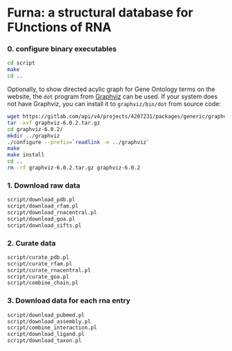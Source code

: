 # Furna: a structural database for FUnctions of RNA #

### 0. configure binary executables ##
```bash
cd script
make
cd ..
```

Optionally, to show directed acylic graph for Gene Ontology terms on the website, the ``dot`` program from [Graphviz](https://graphviz.org/) can be used. If your system does not have Graphviz, you can install it to ``graphviz/bin/dot`` from source code:
```bash
wget https://gitlab.com/api/v4/projects/4207231/packages/generic/graphviz-releases/6.0.2/graphviz-6.0.2.tar.gz
tar -xvf graphviz-6.0.2.tar.gz
cd graphviz-6.0.2/
mkdir ../graphviz
./configure --prefix=`readlink -e ../graphviz`
make
make install
cd ..
rm -rf graphviz-6.0.2.tar.gz graphviz-6.0.2
```

### 1. Download raw data ###
```bash
script/download_pdb.pl
script/download_rfam.pl
script/download_rnacentral.pl
script/download_goa.pl
script/download_sifts.pl
```

### 2. Curate data ###
```bash
script/curate_pdb.pl
script/curate_rfam.pl
script/curate_rnacentral.pl
script/curate_goa.pl
script/combine_chain.pl
```

### 3. Download data for each rna entry ###
```bash
script/download_pubmed.pl
script/download_assembly.pl
script/combine_interaction.pl
script/download_ligand.pl
script/download_taxon.pl
```

